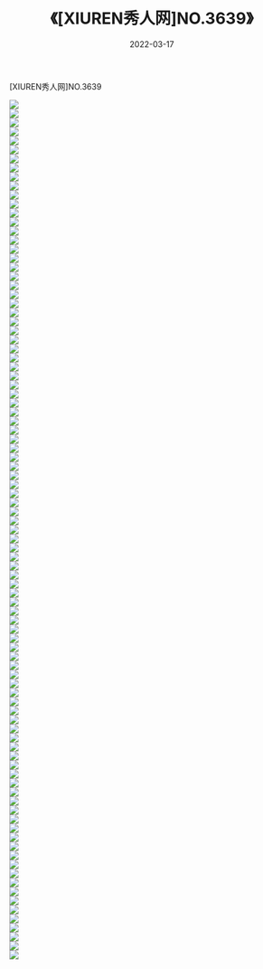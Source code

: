 ﻿---
layout: post
title:  《[XIUREN秀人网]NO.3639》
date:   2022-03-17
img: http://img.660000.xyz/Sharelink/秀人网/秀人网第04部分/[XIUREN秀人网]NO.3639/000.jpg
categories: [美女, 清纯, 唯美]
---

[XIUREN秀人网]NO.3639

 ![](http://img.660000.xyz/Sharelink/秀人网/秀人网第04部分/[XIUREN秀人网]NO.3639/001.jpg) <br>![](http://img.660000.xyz/Sharelink/秀人网/秀人网第04部分/[XIUREN秀人网]NO.3639/002.jpg) <br>![](http://img.660000.xyz/Sharelink/秀人网/秀人网第04部分/[XIUREN秀人网]NO.3639/003.jpg) <br>![](http://img.660000.xyz/Sharelink/秀人网/秀人网第04部分/[XIUREN秀人网]NO.3639/004.jpg) <br>![](http://img.660000.xyz/Sharelink/秀人网/秀人网第04部分/[XIUREN秀人网]NO.3639/005.jpg) <br>![](http://img.660000.xyz/Sharelink/秀人网/秀人网第04部分/[XIUREN秀人网]NO.3639/006.jpg) <br>![](http://img.660000.xyz/Sharelink/秀人网/秀人网第04部分/[XIUREN秀人网]NO.3639/007.jpg) <br>![](http://img.660000.xyz/Sharelink/秀人网/秀人网第04部分/[XIUREN秀人网]NO.3639/008.jpg) <br>![](http://img.660000.xyz/Sharelink/秀人网/秀人网第04部分/[XIUREN秀人网]NO.3639/009.jpg) <br>![](http://img.660000.xyz/Sharelink/秀人网/秀人网第04部分/[XIUREN秀人网]NO.3639/010.jpg) <br>![](http://img.660000.xyz/Sharelink/秀人网/秀人网第04部分/[XIUREN秀人网]NO.3639/011.jpg) <br>![](http://img.660000.xyz/Sharelink/秀人网/秀人网第04部分/[XIUREN秀人网]NO.3639/012.jpg) <br>![](http://img.660000.xyz/Sharelink/秀人网/秀人网第04部分/[XIUREN秀人网]NO.3639/013.jpg) <br>![](http://img.660000.xyz/Sharelink/秀人网/秀人网第04部分/[XIUREN秀人网]NO.3639/014.jpg) <br>![](http://img.660000.xyz/Sharelink/秀人网/秀人网第04部分/[XIUREN秀人网]NO.3639/015.jpg) <br>![](http://img.660000.xyz/Sharelink/秀人网/秀人网第04部分/[XIUREN秀人网]NO.3639/016.jpg) <br>![](http://img.660000.xyz/Sharelink/秀人网/秀人网第04部分/[XIUREN秀人网]NO.3639/017.jpg) <br>![](http://img.660000.xyz/Sharelink/秀人网/秀人网第04部分/[XIUREN秀人网]NO.3639/018.jpg) <br>![](http://img.660000.xyz/Sharelink/秀人网/秀人网第04部分/[XIUREN秀人网]NO.3639/019.jpg) <br>![](http://img.660000.xyz/Sharelink/秀人网/秀人网第04部分/[XIUREN秀人网]NO.3639/020.jpg) <br>![](http://img.660000.xyz/Sharelink/秀人网/秀人网第04部分/[XIUREN秀人网]NO.3639/021.jpg) <br>![](http://img.660000.xyz/Sharelink/秀人网/秀人网第04部分/[XIUREN秀人网]NO.3639/022.jpg) <br>![](http://img.660000.xyz/Sharelink/秀人网/秀人网第04部分/[XIUREN秀人网]NO.3639/023.jpg) <br>![](http://img.660000.xyz/Sharelink/秀人网/秀人网第04部分/[XIUREN秀人网]NO.3639/024.jpg) <br>![](http://img.660000.xyz/Sharelink/秀人网/秀人网第04部分/[XIUREN秀人网]NO.3639/025.jpg) <br>![](http://img.660000.xyz/Sharelink/秀人网/秀人网第04部分/[XIUREN秀人网]NO.3639/026.jpg) <br>![](http://img.660000.xyz/Sharelink/秀人网/秀人网第04部分/[XIUREN秀人网]NO.3639/027.jpg) <br>![](http://img.660000.xyz/Sharelink/秀人网/秀人网第04部分/[XIUREN秀人网]NO.3639/028.jpg) <br>![](http://img.660000.xyz/Sharelink/秀人网/秀人网第04部分/[XIUREN秀人网]NO.3639/029.jpg) <br>![](http://img.660000.xyz/Sharelink/秀人网/秀人网第04部分/[XIUREN秀人网]NO.3639/030.jpg) <br>![](http://img.660000.xyz/Sharelink/秀人网/秀人网第04部分/[XIUREN秀人网]NO.3639/031.jpg) <br>![](http://img.660000.xyz/Sharelink/秀人网/秀人网第04部分/[XIUREN秀人网]NO.3639/032.jpg) <br>![](http://img.660000.xyz/Sharelink/秀人网/秀人网第04部分/[XIUREN秀人网]NO.3639/033.jpg) <br>![](http://img.660000.xyz/Sharelink/秀人网/秀人网第04部分/[XIUREN秀人网]NO.3639/034.jpg) <br>![](http://img.660000.xyz/Sharelink/秀人网/秀人网第04部分/[XIUREN秀人网]NO.3639/035.jpg) <br>![](http://img.660000.xyz/Sharelink/秀人网/秀人网第04部分/[XIUREN秀人网]NO.3639/036.jpg) <br>![](http://img.660000.xyz/Sharelink/秀人网/秀人网第04部分/[XIUREN秀人网]NO.3639/037.jpg) <br>![](http://img.660000.xyz/Sharelink/秀人网/秀人网第04部分/[XIUREN秀人网]NO.3639/038.jpg) <br>![](http://img.660000.xyz/Sharelink/秀人网/秀人网第04部分/[XIUREN秀人网]NO.3639/039.jpg) <br>![](http://img.660000.xyz/Sharelink/秀人网/秀人网第04部分/[XIUREN秀人网]NO.3639/040.jpg) <br>![](http://img.660000.xyz/Sharelink/秀人网/秀人网第04部分/[XIUREN秀人网]NO.3639/041.jpg) <br>![](http://img.660000.xyz/Sharelink/秀人网/秀人网第04部分/[XIUREN秀人网]NO.3639/042.jpg) <br>![](http://img.660000.xyz/Sharelink/秀人网/秀人网第04部分/[XIUREN秀人网]NO.3639/043.jpg) <br>![](http://img.660000.xyz/Sharelink/秀人网/秀人网第04部分/[XIUREN秀人网]NO.3639/044.jpg) <br>![](http://img.660000.xyz/Sharelink/秀人网/秀人网第04部分/[XIUREN秀人网]NO.3639/045.jpg) <br>![](http://img.660000.xyz/Sharelink/秀人网/秀人网第04部分/[XIUREN秀人网]NO.3639/046.jpg) <br>![](http://img.660000.xyz/Sharelink/秀人网/秀人网第04部分/[XIUREN秀人网]NO.3639/047.jpg) <br>![](http://img.660000.xyz/Sharelink/秀人网/秀人网第04部分/[XIUREN秀人网]NO.3639/048.jpg) <br>![](http://img.660000.xyz/Sharelink/秀人网/秀人网第04部分/[XIUREN秀人网]NO.3639/049.jpg) <br>![](http://img.660000.xyz/Sharelink/秀人网/秀人网第04部分/[XIUREN秀人网]NO.3639/050.jpg) <br>![](http://img.660000.xyz/Sharelink/秀人网/秀人网第04部分/[XIUREN秀人网]NO.3639/051.jpg) <br>![](http://img.660000.xyz/Sharelink/秀人网/秀人网第04部分/[XIUREN秀人网]NO.3639/052.jpg) <br>![](http://img.660000.xyz/Sharelink/秀人网/秀人网第04部分/[XIUREN秀人网]NO.3639/053.jpg) <br>![](http://img.660000.xyz/Sharelink/秀人网/秀人网第04部分/[XIUREN秀人网]NO.3639/054.jpg) <br>![](http://img.660000.xyz/Sharelink/秀人网/秀人网第04部分/[XIUREN秀人网]NO.3639/055.jpg) <br>![](http://img.660000.xyz/Sharelink/秀人网/秀人网第04部分/[XIUREN秀人网]NO.3639/056.jpg) <br>![](http://img.660000.xyz/Sharelink/秀人网/秀人网第04部分/[XIUREN秀人网]NO.3639/057.jpg) <br>![](http://img.660000.xyz/Sharelink/秀人网/秀人网第04部分/[XIUREN秀人网]NO.3639/058.jpg) <br>![](http://img.660000.xyz/Sharelink/秀人网/秀人网第04部分/[XIUREN秀人网]NO.3639/059.jpg) <br>![](http://img.660000.xyz/Sharelink/秀人网/秀人网第04部分/[XIUREN秀人网]NO.3639/060.jpg) <br>![](http://img.660000.xyz/Sharelink/秀人网/秀人网第04部分/[XIUREN秀人网]NO.3639/061.jpg) <br>![](http://img.660000.xyz/Sharelink/秀人网/秀人网第04部分/[XIUREN秀人网]NO.3639/062.jpg) <br>![](http://img.660000.xyz/Sharelink/秀人网/秀人网第04部分/[XIUREN秀人网]NO.3639/063.jpg) <br>![](http://img.660000.xyz/Sharelink/秀人网/秀人网第04部分/[XIUREN秀人网]NO.3639/064.jpg) <br>![](http://img.660000.xyz/Sharelink/秀人网/秀人网第04部分/[XIUREN秀人网]NO.3639/065.jpg) <br>![](http://img.660000.xyz/Sharelink/秀人网/秀人网第04部分/[XIUREN秀人网]NO.3639/066.jpg) <br>![](http://img.660000.xyz/Sharelink/秀人网/秀人网第04部分/[XIUREN秀人网]NO.3639/067.jpg) <br>![](http://img.660000.xyz/Sharelink/秀人网/秀人网第04部分/[XIUREN秀人网]NO.3639/068.jpg) <br>![](http://img.660000.xyz/Sharelink/秀人网/秀人网第04部分/[XIUREN秀人网]NO.3639/069.jpg) <br>![](http://img.660000.xyz/Sharelink/秀人网/秀人网第04部分/[XIUREN秀人网]NO.3639/070.jpg) <br>![](http://img.660000.xyz/Sharelink/秀人网/秀人网第04部分/[XIUREN秀人网]NO.3639/071.jpg) <br>![](http://img.660000.xyz/Sharelink/秀人网/秀人网第04部分/[XIUREN秀人网]NO.3639/072.jpg) <br>![](http://img.660000.xyz/Sharelink/秀人网/秀人网第04部分/[XIUREN秀人网]NO.3639/073.jpg) <br>![](http://img.660000.xyz/Sharelink/秀人网/秀人网第04部分/[XIUREN秀人网]NO.3639/074.jpg) <br>![](http://img.660000.xyz/Sharelink/秀人网/秀人网第04部分/[XIUREN秀人网]NO.3639/075.jpg) <br>![](http://img.660000.xyz/Sharelink/秀人网/秀人网第04部分/[XIUREN秀人网]NO.3639/076.jpg) <br>![](http://img.660000.xyz/Sharelink/秀人网/秀人网第04部分/[XIUREN秀人网]NO.3639/077.jpg) <br>![](http://img.660000.xyz/Sharelink/秀人网/秀人网第04部分/[XIUREN秀人网]NO.3639/078.jpg) <br>![](http://img.660000.xyz/Sharelink/秀人网/秀人网第04部分/[XIUREN秀人网]NO.3639/079.jpg) <br>![](http://img.660000.xyz/Sharelink/秀人网/秀人网第04部分/[XIUREN秀人网]NO.3639/080.jpg) <br>![](http://img.660000.xyz/Sharelink/秀人网/秀人网第04部分/[XIUREN秀人网]NO.3639/081.jpg) <br>![](http://img.660000.xyz/Sharelink/秀人网/秀人网第04部分/[XIUREN秀人网]NO.3639/082.jpg) <br>![](http://img.660000.xyz/Sharelink/秀人网/秀人网第04部分/[XIUREN秀人网]NO.3639/083.jpg) <br>![](http://img.660000.xyz/Sharelink/秀人网/秀人网第04部分/[XIUREN秀人网]NO.3639/084.jpg) <br>![](http://img.660000.xyz/Sharelink/秀人网/秀人网第04部分/[XIUREN秀人网]NO.3639/085.jpg) <br>![](http://img.660000.xyz/Sharelink/秀人网/秀人网第04部分/[XIUREN秀人网]NO.3639/086.jpg) <br>![](http://img.660000.xyz/Sharelink/秀人网/秀人网第04部分/[XIUREN秀人网]NO.3639/087.jpg) <br>![](http://img.660000.xyz/Sharelink/秀人网/秀人网第04部分/[XIUREN秀人网]NO.3639/088.jpg) <br>![](http://img.660000.xyz/Sharelink/秀人网/秀人网第04部分/[XIUREN秀人网]NO.3639/089.jpg) <br>![](http://img.660000.xyz/Sharelink/秀人网/秀人网第04部分/[XIUREN秀人网]NO.3639/090.jpg) <br>![](http://img.660000.xyz/Sharelink/秀人网/秀人网第04部分/[XIUREN秀人网]NO.3639/091.jpg) <br>![](http://img.660000.xyz/Sharelink/秀人网/秀人网第04部分/[XIUREN秀人网]NO.3639/092.jpg) <br>![](http://img.660000.xyz/Sharelink/秀人网/秀人网第04部分/[XIUREN秀人网]NO.3639/093.jpg) <br>![](http://img.660000.xyz/Sharelink/秀人网/秀人网第04部分/[XIUREN秀人网]NO.3639/094.jpg) <br>![](http://img.660000.xyz/Sharelink/秀人网/秀人网第04部分/[XIUREN秀人网]NO.3639/095.jpg) <br>
